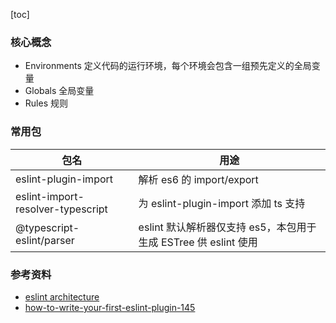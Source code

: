 [toc]

### 核心概念

- Environments 定义代码的运行环境，每个环境会包含一组预先定义的全局变量
- Globals 全局变量
- Rules 规则

### 常用包

| 包名                              | 用途                                                            |
| --------------------------------- | --------------------------------------------------------------- |
| eslint-plugin-import              | 解析 es6 的 import/export                                       |
| eslint-import-resolver-typescript | 为 eslint-plugin-import 添加 ts 支持                            |
| @typescript-eslint/parser         | eslint 默认解析器仅支持 es5，本包用于生成 ESTree 供 eslint 使用 |

### 参考资料

- [eslint architecture](https://eslint.org/docs/developer-guide/architecture)
- [how-to-write-your-first-eslint-plugin-145](https://dev.to/spukas/how-to-write-your-first-eslint-plugin-145)

